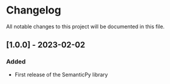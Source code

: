 # Changelog
All notable changes to this project will be documented in this file.

## [1.0.0] - 2023-02-02
### Added
- First release of the SemanticPy library